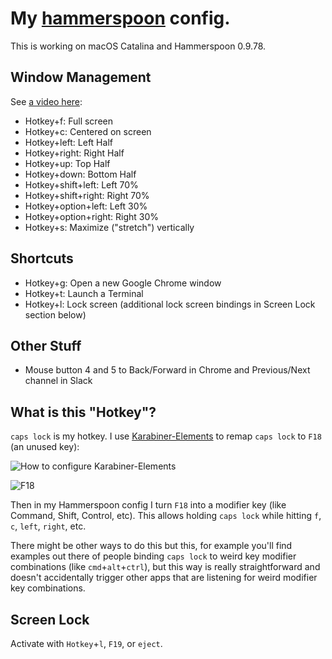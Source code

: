 # My [hammerspoon](http://www.hammerspoon.org/) config.

This is working on macOS Catalina and Hammerspoon 0.9.78.

## Window Management

See [a video here](https://youtu.be/OjS6LqKEPcA):

* Hotkey+f: Full screen
* Hotkey+c: Centered on screen
* Hotkey+left: Left Half
* Hotkey+right: Right Half
* Hotkey+up: Top Half
* Hotkey+down: Bottom Half
* Hotkey+shift+left: Left 70%
* Hotkey+shift+right: Right 70%
* Hotkey+option+left: Left 30%
* Hotkey+option+right: Right 30%
* Hotkey+s: Maximize ("stretch") vertically

## Shortcuts

* Hotkey+g: Open a new Google Chrome window
* Hotkey+t: Launch a Terminal
* Hotkey+l: Lock screen (additional lock screen bindings in Screen Lock section below)

## Other Stuff
* Mouse button 4 and 5 to Back/Forward in Chrome and Previous/Next channel in Slack

## What is this "Hotkey"?

`caps lock` is my hotkey. I use [Karabiner-Elements](https://github.com/tekezo/Karabiner-Elements) to remap `caps lock` to `F18` (an unused key):

![How to configure Karabiner-Elements](Karabiner-Elements.png?raw=true "How to configure Karabiner-Elements")

![F18](apple-wireless-keyboard-numeric.png?raw=true "F18")

Then in my Hammerspoon config I turn `F18` into a modifier key (like Command, Shift, Control, etc). This allows holding `caps lock` while hitting `f`, `c`, `left`, `right`, etc.

There might be other ways to do this but this, for example you'll find examples out there of people binding `caps lock` to weird key modifier combinations (like `cmd`+`alt`+`ctrl`), but this way is really straightforward and doesn't accidentally trigger other apps that are listening for weird modifier key combinations.

## Screen Lock

Activate with `Hotkey`+`l`, `F19`, or `eject`.
